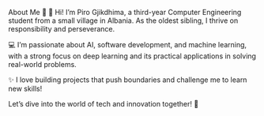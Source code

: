 About Me 🎉
👋 Hi! I’m Piro Gjikdhima, a third-year Computer Engineering student from a small village in Albania. As the oldest sibling, I thrive on responsibility and perseverance.

💻 I’m passionate about AI, software development, and machine learning, with a strong focus on deep learning and its practical applications in solving real-world problems.

✨ I love building projects that push boundaries and challenge me to learn new skills!

Let’s dive into the world of tech and innovation together! 🌟
